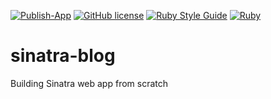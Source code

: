 [![Publish-App](https://github.com/ks31097/sinatra-blog/actions/workflows/main.yml/badge.svg)](https://github.com/ks31097/sinatra-blog/actions/workflows/main.yml)
[![GitHub license](https://img.shields.io/github/license/Naereen/StrapDown.js.svg)](https://github.com/ks31097/sinatra-blog/blob/main/LICENSE)
[![Ruby Style Guide](https://img.shields.io/badge/code_style-rubocop-brightgreen.svg)](https://github.com/rubocop/rubocop)
[![Ruby](https://badgen.net/badge/icon/ruby?icon=ruby&label)](https://https://ruby-lang.org/)
# sinatra-blog
Building Sinatra web app from scratch
